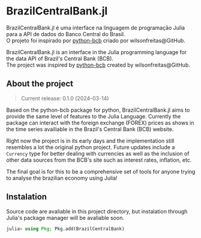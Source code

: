 # BrazilCentralBank.jl

BrazilCentralBank.jl é uma interface na linguagem de programação Julia para a API de dados do Banco Central do Brasil.  
O projeto foi inspirado por [python-bcb](https://github.com/wilsonfreitas/python-bcb) criado por wilsonfreitas@GitHub.

BrazilCentralBank.jl is an interface in the Julia programming language for the data API of Brazil's Central Bank (BCB).  
The project was inspired by [python-bcb](https://github.com/wilsonfreitas/python-bcb) created by wilsonfreitas@GitHub.

## About the project

> Current release: 0.1.0 (2024-03-14)

Based on the python-bcb package for python, BrazilCentralBank.jl aims to provide the same level of features to the Julia Language. Currently the package can interact with the foreign exchange (FOREX) prices as shows in the time series availiable in the Brazil's Central Bank (BCB) website.

Right now the project is in its early days and the implementation still resembles a lot the original python project. Future updates include a `Currency` type for better dealing with currencies as well as the inclusion of other data sources from the BCB's site such as interest rates, inflation, etc.

The final goal is for this to be a comprehensive set of tools for anyone trying to analyse the brazilian economy using Julia!

## Instalation

Source code are avaliable in this project directory, but instalation through Julia's package manager will be avaliable soon.

```julia
julia> using Pkg; Pkg.add(BrazilCentralBank)
```
